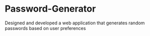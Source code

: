 # Password-Generator
Designed and developed a web application that generates random passwords based on user preferences
